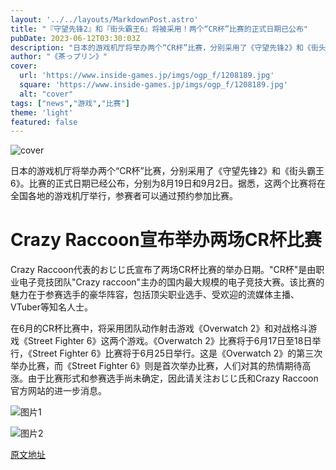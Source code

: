 ```yaml
---
layout: '../../layouts/MarkdownPost.astro'
title: "『守望先锋2』和『街头霸王6』将被采用！两个“CR杯”比赛的正式日期已公布"
pubDate: 2023-06-12T03:30:03Z
description: "日本的游戏机厅将举办两个“CR杯”比赛，分别采用了《守望先锋2》和《街头霸王6》。"
author: "《茶っプリン》"
cover:
  url: 'https://www.inside-games.jp/imgs/ogp_f/1208189.jpg'
  square: 'https://www.inside-games.jp/imgs/ogp_f/1208189.jpg'
  alt: "cover"
tags: ["news","游戏","比赛"]
theme: 'light'
featured: false
---
```


![cover](https://www.inside-games.jp/imgs/ogp_f/1208189.jpg)

日本的游戏机厅将举办两个“CR杯”比赛，分别采用了《守望先锋2》和《街头霸王6》。比赛的正式日期已经公布，分别为8月19日和9月2日。据悉，这两个比赛将在全国各地的游戏机厅举行，参赛者可以通过预约参加比赛。

# Crazy Raccoon宣布举办两场CR杯比赛

Crazy Raccoon代表的おじじ氏宣布了两场CR杯比赛的举办日期。"CR杯"是由职业电子竞技团队"Crazy raccoon"主办的国内最大规模的电子竞技大赛。该比赛的魅力在于参赛选手的豪华阵容，包括顶尖职业选手、受欢迎的流媒体主播、VTuber等知名人士。

在6月的CR杯比赛中，将采用团队动作射击游戏《Overwatch 2》和对战格斗游戏《Street Fighter 6》这两个游戏。《Overwatch 2》比赛将于6月17日至18日举行，《Street Fighter 6》比赛将于6月25日举行。这是《Overwatch 2》的第三次举办比赛，而《Street Fighter 6》则是首次举办比赛，人们对其的热情期待高涨。由于比赛形式和参赛选手尚未确定，因此请关注おじじ氏和Crazy Raccoon官方网站的进一步消息。

![图片1](https://www.inside-games.jp/imgs/zoom/1208191.jpg)

![图片2](https://www.inside-games.jp/imgs/zoom/1208188.jpg)

  [原文地址](https://www.inside-games.jp/article/2023/06/12/146503.html)